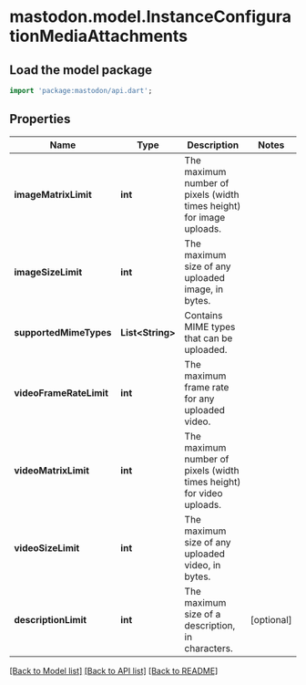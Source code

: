 # mastodon.model.InstanceConfigurationMediaAttachments

## Load the model package
```dart
import 'package:mastodon/api.dart';
```

## Properties
Name | Type | Description | Notes
------------ | ------------- | ------------- | -------------
**imageMatrixLimit** | **int** | The maximum number of pixels (width times height) for image uploads. | 
**imageSizeLimit** | **int** | The maximum size of any uploaded image, in bytes. | 
**supportedMimeTypes** | **List&lt;String&gt;** | Contains MIME types that can be uploaded. | 
**videoFrameRateLimit** | **int** | The maximum frame rate for any uploaded video. | 
**videoMatrixLimit** | **int** | The maximum number of pixels (width times height) for video uploads. | 
**videoSizeLimit** | **int** | The maximum size of any uploaded video, in bytes. | 
**descriptionLimit** | **int** | The maximum size of a description, in characters. | [optional] 

[[Back to Model list]](../README.md#documentation-for-models) [[Back to API list]](../README.md#documentation-for-api-endpoints) [[Back to README]](../README.md)


